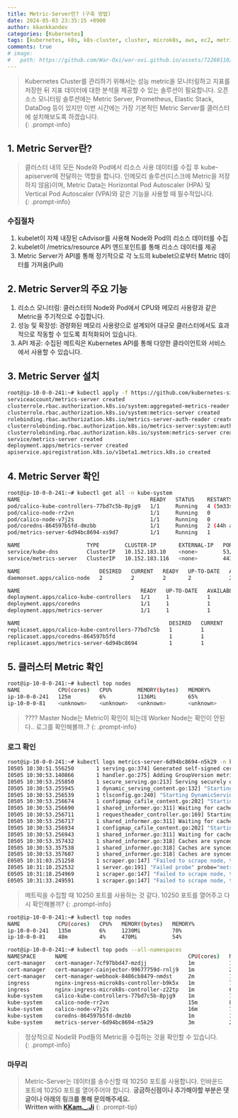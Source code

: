 ```yaml
---
title: Metric-Server란? (구축 방법)
date: 2024-05-03 23:35:15 +0900
author: kkankkandev
categories: [Kubernetes]
tags: [kubernetes, k8s, k8s-cluster, cluster, microk8s, aws, ec2, metric, metric server, worker node, monitoring]     # TAG names should always be lowercase
comments: true
# image:
#   path: https://github.com/War-Oxi/war-oxi.github.io/assets/72260110/c39504c6-3de4-4b41-919b-5ef1b132106c
---
```


> Kubernetes Cluster를 관리하기 위해서는 성능 metric을 모니터링하고 지표를 저장한 뒤 지표 데이터에 대한 분석을 제공할 수 있는 솔루션이 필요합니다. 오픈 소스 모니터링 솔루션에는 Metric Server, Prometheus, Elastic Stack, DataDog 등이 있지만 이번 시간에는 가장 기본적인 Metric Server를 클러스터에 설치해보도록 하겠습니다.  
{: .prompt-info}

## 1. Metric Server란?

> 클러스터 내의 모든 Node와 Pod에서 리소스 사용 데이터를 수집 후 kube-apiserver에 전달하는 역할을 합니다. 인메모리 솔루션(디스크에 Metric을 저장하지 않음)이며, Metric Data는 Horizontal Pod Autoscaler (HPA) 및 Vertical Pod Autoscaler (VPA)와 같은 기능을 사용할 때 필수적입니다.  
{: .prompt-info}

### 수집절차

1. kubelet이 자체 내장된 cAdvisor를 사용해 Node와 Pod의 리소스 데이터를 수집
2. kubelet이 /metrics/resource API 엔드포인트를 통해 리소스 데이터를 제공
3. Metric Server가 API를 통해 정기적으로 각 노드의 kubelet으로부터 Metric 데이터를 가져옴(Pull)

## 2. Metric Server의 주요 기능

1. 리소스 모니터링: 클러스터의 Node와 Pod에서 CPU와 메모리 사용량과 같은 Metric을 주기적으로 수집합니다.
2. 성능 및 확장성: 경량화된 메모리 사용량으로 설계되어 대규모 클러스터에서도 효과적으로 작동할 수 있도록 최적화되어 있습니다.
3. API 제공: 수집된 메트릭은 Kubernetes API를 통해 다양한 클라이언트와 서비스에서 사용할 수 있습니다.

## 3. Metric Server 설치

```bash
root@ip-10-0-0-241:~# kubectl apply -f https://github.com/kubernetes-sigs/metrics-server/releases/latest/download/components.yaml
serviceaccount/metrics-server created
clusterrole.rbac.authorization.k8s.io/system:aggregated-metrics-reader created
clusterrole.rbac.authorization.k8s.io/system:metrics-server created
rolebinding.rbac.authorization.k8s.io/metrics-server-auth-reader created
clusterrolebinding.rbac.authorization.k8s.io/metrics-server:system:auth-delegator created
clusterrolebinding.rbac.authorization.k8s.io/system:metrics-server created
service/metrics-server created
deployment.apps/metrics-server created
apiservice.apiregistration.k8s.io/v1beta1.metrics.k8s.io created
```

## 4. Metric Server 확인

```bash
root@ip-10-0-0-241:~# kubectl get all -n kube-system
NAME                                         READY   STATUS    RESTARTS        AGE
pod/calico-kube-controllers-77bd7c5b-8pjg9   1/1     Running   4 (5m33s ago)   44h
pod/calico-node-rr2vn                        1/1     Running   0               26h
pod/calico-node-v7j2s                        1/1     Running   0               37h
pod/coredns-864597b5fd-dmzbb                 1/1     Running   2 (44h ago)     44h
pod/metrics-server-6d94bc8694-xs9d7          1/1     Running   1               8m35s

NAME                     TYPE        CLUSTER-IP       EXTERNAL-IP   PORT(S)                  AGE
service/kube-dns         ClusterIP   10.152.183.10    <none>        53/UDP,53/TCP,9153/TCP   44h
service/metrics-server   ClusterIP   10.152.183.116   <none>        443/TCP                  9m26s

NAME                         DESIRED   CURRENT   READY   UP-TO-DATE   AVAILABLE   NODE SELECTOR            AGE
daemonset.apps/calico-node   2         2         2       2            2           kubernetes.io/os=linux   44h

NAME                                      READY   UP-TO-DATE   AVAILABLE   AGE
deployment.apps/calico-kube-controllers   1/1     1            1           44h
deployment.apps/coredns                   1/1     1            1           44h
deployment.apps/metrics-server            1/1     1            1           9m27s

NAME                                               DESIRED   CURRENT   READY   AGE
replicaset.apps/calico-kube-controllers-77bd7c5b   1         1         1       44h
replicaset.apps/coredns-864597b5fd                 1         1         1       44h
replicaset.apps/metrics-server-6d94bc8694          1         1         1       8m37s
```

## 5. 클러스터 Metric 확인

```bash
root@ip-10-0-0-241:~# kubectl top nodes
NAME            CPU(cores)   CPU%        MEMORY(bytes)   MEMORY%
ip-10-0-0-241   125m         6%          1136Mi          65%
ip-10-0-0-81    <unknown>    <unknown>   <unknown>       <unknown>
```

> ???? Master Node는 Metric이 확인이 되는데 Worker Node는 확인이 안된다.. 로그를 확인해볼까..?
{: .prompt-info}

### 로그 확인

```bash
root@ip-10-0-0-241:~# kubectl logs metrics-server-6d94bc8694-n5k29 -n kube-system
I0505 10:30:51.556250       1 serving.go:374] Generated self-signed cert (/tmp/apiserver.crt, /tmp/apiserver.key)
I0505 10:30:53.140866       1 handler.go:275] Adding GroupVersion metrics.k8s.io v1beta1 to ResourceManager
I0505 10:30:53.255850       1 secure_serving.go:213] Serving securely on [::]:10250
I0505 10:30:53.255945       1 dynamic_serving_content.go:132] "Starting controller" name="serving-cert::/tmp/apiserver.crt::/tmp/apiserver.key"
I0505 10:30:53.256539       1 tlsconfig.go:240] "Starting DynamicServingCertificateController"
I0505 10:30:53.256674       1 configmap_cafile_content.go:202] "Starting controller" name="client-ca::kube-system::extension-apiserver-authentication::client-ca-file"
I0505 10:30:53.256690       1 shared_informer.go:311] Waiting for caches to sync for client-ca::kube-system::extension-apiserver-authentication::client-ca-file
I0505 10:30:53.256711       1 requestheader_controller.go:169] Starting RequestHeaderAuthRequestController
I0505 10:30:53.256717       1 shared_informer.go:311] Waiting for caches to sync for RequestHeaderAuthRequestController
I0505 10:30:53.256934       1 configmap_cafile_content.go:202] "Starting controller" name="client-ca::kube-system::extension-apiserver-authentication::requestheader-client-ca-file"
I0505 10:30:53.256943       1 shared_informer.go:311] Waiting for caches to sync for client-ca::kube-system::extension-apiserver-authentication::requestheader-client-ca-file
I0505 10:30:53.357432       1 shared_informer.go:318] Caches are synced for client-ca::kube-system::extension-apiserver-authentication::requestheader-client-ca-file
I0505 10:30:53.357538       1 shared_informer.go:318] Caches are synced for client-ca::kube-system::extension-apiserver-authentication::client-ca-file
I0505 10:30:53.357607       1 shared_informer.go:318] Caches are synced for RequestHeaderAuthRequestController
E0505 10:31:03.251258       1 scraper.go:147] "Failed to scrape node, timeout to access kubelet" err="Get \"https://10.0.0.81:10250/metrics/resource\": context deadline exceeded" node="ip-10-0-0-81" timeout="10s"
I0505 10:31:10.252532       1 server.go:191] "Failed probe" probe="metric-storage-ready" err="no metrics to serve"
E0505 10:31:18.254969       1 scraper.go:147] "Failed to scrape node, timeout to access kubelet" err="Get \"https://10.0.0.81:10250/metrics/resource\": context deadline exceeded" node="ip-10-0-0-81" timeout="10s"
E0505 10:31:33.249591       1 scraper.go:147] "Failed to scrape node, timeout to access kubelet" err="Get \"https://10.0.0.81:10250/metrics/resource\": context deadline exceeded" node="ip-10-0-0-81" timeout="10s"
```

> 메트릭을 수집할 때 10250 포트를 사용하는 것 같다. 10250 포트를 열어주고 다시 확인해볼까?
{: .prompt-info}

```bash
root@ip-10-0-0-241:~# kubectl top nodes
NAME            CPU(cores)   CPU%   MEMORY(bytes)   MEMORY%
ip-10-0-0-241   135m         6%     1230Mi          70%
ip-10-0-0-81    48m          4%     470Mi           54%

root@ip-10-0-0-241:~# kubectl top pods --all-namespaces
NAMESPACE      NAME                                      CPU(cores)   MEMORY(bytes)
cert-manager   cert-manager-7cf97bbd47-mzdjj             1m           15Mi
cert-manager   cert-manager-cainjector-99677759d-rnlj9   1m           20Mi
cert-manager   cert-manager-webhook-8486cb8479-nmdst     2m           13Mi
ingress        nginx-ingress-microk8s-controller-b9k5x   1m           75Mi
ingress        nginx-ingress-microk8s-controller-z22tp   1m           66Mi
kube-system    calico-kube-controllers-77bd7c5b-8pjg9    1m           19Mi
kube-system    calico-node-rr2vn                         15m          89Mi
kube-system    calico-node-v7j2s                         16m          76Mi
kube-system    coredns-864597b5fd-dmzbb                  1m           17Mi
kube-system    metrics-server-6d94bc8694-n5k29           3m           28Mi
```

> 정상적으로 Node와 Pod들의 Metric을 수집하는 것을 확인할 수 있습니다.  
{: .prompt-info}

### 마무리

> Metric-Server는 데이터를 송수신할 때 10250 포트를 사용합니다. 인바운드 포트에 10250 포트를 열어주어야 합니다.
> **궁금하신점이나 추가해야할 부분은 댓글이나 아래의 링크를 통해 문의해주세요.**  
> **Written with [KKam.\_\.Ji](https://www.instagram.com/kkam._.ji/)**
{: .prompt-tip}
